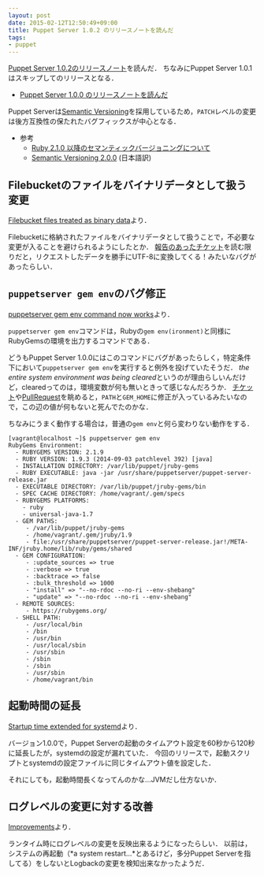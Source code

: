 ```yaml
---
layout: post
date: 2015-02-12T12:50:49+09:00
title: Puppet Server 1.0.2 のリリースノートを読んだ
tags:
- puppet
---
```

[Puppet Server 1.0.2のリリースノート](https://docs.puppetlabs.com/puppetserver/1.0/release_notes.html#puppet-server-102)を読んだ．
ちなみにPuppet Server 1.0.1はスキップしてのリリースとなる．

- [Puppet Server 1.0.0 のリリースノートを読んだ](/2015/02/11/puppet-server-release-note-100/)

Puppet Serverは[Semantic Versioning](http://semver.org)を採用しているため，`PATCH`レベルの変更は後方互換性の保たれたバグフィックスが中心となる．

- 参考
  - [Ruby 2.1.0 以降のセマンティックバージョニングについて](https://www.ruby-lang.org/ja/news/2013/12/21/ruby-version-policy-changes-with-2-1-0/)
  - [Semantic Versioning 2.0.0](http://shijimiii.info/technical-memo/semver/) (日本語訳)

## Filebucketのファイルをバイナリデータとして扱う変更

[Filebucket files treated as binary data](https://docs.puppetlabs.com/puppetserver/1.0/release_notes.html#filebucket-files-treated-as-binary-data)より．

Filebucketに格納されたファイルをバイナリデータとして扱うことで，不必要な変更が入ることを避けられるようにしたとか．
[報告のあったチケット](https://tickets.puppetlabs.com/browse/SERVER-269)を読む限りだと，リクエストしたデータを勝手にUTF-8に変換してくる！みたいなバグがあったらしい．

## `puppetserver gem env`のバグ修正

[puppetserver gem env command now works](https://docs.puppetlabs.com/puppetserver/1.0/release_notes.html#puppetserver-gem-env-command-now-works)より．

`puppetserver gem env`コマンドは，Rubyの`gem env(ironment)`と同様にRubyGemsの環境を出力するコマンドである．

どうもPuppet Server 1.0.0にはこのコマンドにバグがあったらしく，特定条件下において`puppetserver gem env`を実行すると例外を投げていたそうだ．
*the entire system environment was being cleared*というのが理由らしいんだけど，clearedってのは，環境変数が何も無いときって感じなんだろうか．
[チケット](https://tickets.puppetlabs.com/browse/SERVER-262)や[PullRequest](https://github.com/puppetlabs/puppet-server/pull/342/files)を眺めると，`PATH`と`GEM_HOME`に修正が入っているみたいなので，この辺の値が何もないと死んでたのかな．

ちなみにうまく動作する場合は，普通の`gem env`と何ら変わりない動作をする．

```
[vagrant@localhost ~]$ puppetserver gem env
RubyGems Environment:
  - RUBYGEMS VERSION: 2.1.9
  - RUBY VERSION: 1.9.3 (2014-09-03 patchlevel 392) [java]
  - INSTALLATION DIRECTORY: /var/lib/puppet/jruby-gems
  - RUBY EXECUTABLE: java -jar /usr/share/puppetserver/puppet-server-release.jar
  - EXECUTABLE DIRECTORY: /var/lib/puppet/jruby-gems/bin
  - SPEC CACHE DIRECTORY: /home/vagrant/.gem/specs
  - RUBYGEMS PLATFORMS:
    - ruby
    - universal-java-1.7
  - GEM PATHS:
     - /var/lib/puppet/jruby-gems
     - /home/vagrant/.gem/jruby/1.9
     - file:/usr/share/puppetserver/puppet-server-release.jar!/META-INF/jruby.home/lib/ruby/gems/shared
  - GEM CONFIGURATION:
     - :update_sources => true
     - :verbose => true
     - :backtrace => false
     - :bulk_threshold => 1000
     - "install" => "--no-rdoc --no-ri --env-shebang"
     - "update" => "--no-rdoc --no-ri --env-shebang"
  - REMOTE SOURCES:
     - https://rubygems.org/
  - SHELL PATH:
     - /usr/local/bin
     - /bin
     - /usr/bin
     - /usr/local/sbin
     - /usr/sbin
     - /sbin
     - /sbin
     - /usr/sbin
     - /home/vagrant/bin
```

## 起動時間の延長

[Startup time extended for systemd](https://docs.puppetlabs.com/puppetserver/1.0/release_notes.html#startup-time-extended-for-systemd)より．

バージョン1.0.0で，Puppet Serverの起動のタイムアウト設定を60秒から120秒に延長したが，systemdの設定が漏れていた．
今回のリリースで，起動スクリプトとsystemdの設定ファイルに同じタイムアウト値を設定した．

それにしても，起動時間長くなってんのかな...JVMだし仕方ないか．

## ログレベルの変更に対する改善

[Improvements](https://docs.puppetlabs.com/puppetserver/1.0/release_notes.html#improvements)より．

ランタイム時にログレベルの変更を反映出来るようになったらしい．
以前は，システムの再起動（*a system restart...*とあるけど，多分Puppet Serverを指してる）をしないとLogbackの変更を検知出来なかったようだ．
